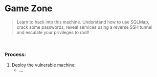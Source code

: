 # Game Zone

> Learn to hack into this machine. Understand how to use SQLMap, crack some passwords, reveal services using a reverse SSH tunnel and escalate your privileges to root!

<br>

### Process:

1. Deploy the vulnerable machine:
	- ...
